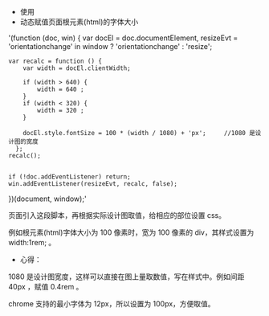 - 使用
- 动态赋值页面根元素(html)的字体大小

'(function (doc, win) {
    var docEl = doc.documentElement,
    resizeEvt = 'orientationchange' in window ? 'orientationchange' : 'resize';

    var recalc = function () {
        var width = docEl.clientWidth;

        if (width > 640) {
            width = 640 ;
        }
        if (width < 320) {
            width = 320 ;
        }

        docEl.style.fontSize = 100 * (width / 1080) + 'px';     //1080 是设计图的宽度  
      };
    recalc();


    if (!doc.addEventListener) return;
    win.addEventListener(resizeEvt, recalc, false);
})(document, window);'

页面引入这段脚本，再根据实际设计图取值，给相应的部位设置 css。

例如根元素(html)字体大小为 100 像素时，宽为 100 像素的 div，其样式设置为 width:1rem; 。

- 心得：

1080 是设计图宽度，这样可以直接在图上量取数值，写在样式中。例如间距 40px ，赋值 0.4rem 。

chrome 支持的最小字体为 12px，所以设置为 100px，方便取值。
